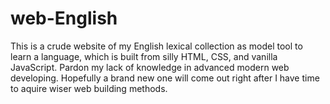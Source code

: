 # web-English
This is a crude website of my English lexical collection as model tool to learn a language, which is built from silly HTML, CSS, and vanilla 
JavaScript. Pardon my lack of knowledge in advanced modern web developing. Hopefully a brand new one will come out right after I have time to
aquire wiser web building methods.
